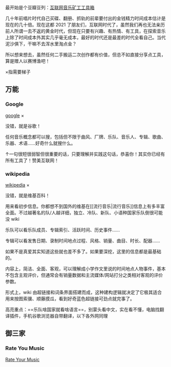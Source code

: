 最开始是个豆瓣豆列：[互联网音乐矿工工具箱](https://www.douban.com/doulist/143537586/?dt_dapp=1)

几十年前唱片时代自己买碟、翻册、抓轨的前辈要付出的金钱精力时间成本估计是现在的几十倍。现在这都 2021 了朋友们，互联网时代了，虽然我们再也无法亲历前人所谓一去不返的黄金时代，但现在只要有兴趣、有热情、有工具，在探索音乐上除了时间成本外其实几乎毫无成本，最好的时代还是最差的时代全看自己。当代泥沙俱下，干嘛不去浑水里淘点金？

所以想来想去，虽然任何二手搬运二次创作都有价值，但总不如直接分享点工具，算是赠人以赛博渔吧！

×指需要梯子

## 万能

### Google

[google](http://www.google.com) ×

没错，就是谷歌！

任何音乐概念都可以搜，包括但不限于曲风、厂牌、乐队、音乐人、专辑、歌曲、乐器、术语……好奇什么就搜什么。 

↑一句很短很弱智但很重要的话，只要理解并实践这句话，恭喜你！其实你已经有所有工具了！赞美互联网！ 

### wikipedia

[wikipedia](https://en.wikipedia.org/wiki/Main_Page) ×

没错，就是维基百科！

用来看初步信息。你都想不到国外的维基在[[流行音乐|流行音乐]]信息上有多丰富全面。不过越著名的队/人越详细，独立、冷队、新队、小语种国家乐队倒很可能没 wiki 

乐队可以看乐队成员、专辑索引、活跃时间、历史事件……

专辑可以看发售日期、录制时间地点过程、风格、销量、曲目、时长、配器……

如果不是真爱其实知道这些就也差不多了。如果要深挖，这里的信息都是最基础的。

内容上，简洁、全面、客观，可以理解成小学作文里说的时间地点人物事件，基本不包含主观评价，但通常会有销量数据和主流媒体/网站打分之类相对客观的评价参数。

形式上，wiki 由超链接和词条界面搭建而成，这种建构逻辑就决定了它极其适合用来按图索骥、顺藤摸瓜，看到好奇蓝色超链接可劲点就完事了。 

高亮重点：==乐队啥国家就看啥语言==，别蒙头看中文，实在看不懂，电脑找翻译插件，手机谷歌浏览器自带翻译，以下各外网同理


## 御三家

### Rate You Music
[Rate Your Music](https://rateyourmusic.com/)
